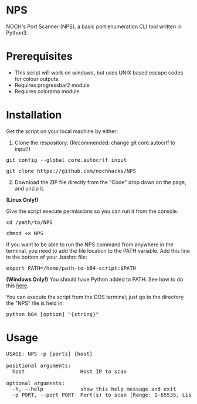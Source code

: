 # NPS
NOCH's Port Scanner (NPS), a basic port enumeration CLI tool written in Python3.

# Prerequisites
* This script will work on windows, but uses UNIX based escape codes for colour outputs.
* Requires progressbar2 module
* Requires colorama module

# Installation
Get the script on your local machine by either:

1) Clone the respository:
(Recommended: change git core.autocrlf to input!)
<pre>git config --global core.autocrlf input</pre>
<pre>git clone https://github.com/nochhacks/NPS</pre>

2) Download the ZIP file directly from the "Code" drop down on the page, and unzip it.


<b>(Linux Only!)</b>

Give the script execute permissions so you can run it from the console.
<pre>cd /path/to/NPS</pre>
<pre>chmod +x NPS</pre>

If you want to be able to run the NPS command from anywhere in the terminal, you need to add the file location to the PATH variable. Add this line to the bottom of your .bashrc file:
<pre>export PATH=/home/path-to-b64-script:$PATH</pre>

<b>(Windows Only!)</b>
You should have Python added to PATH. 
See how to do this <a href="https://datatofish.com/add-python-to-windows-path/">here</a>.

You can execute the script from the DOS terminal; just go to the directory the "NPS" file is held in:
<pre>python b64 [option] "{string}" </pre>

# Usage

<pre>
USAGE: NPS -p [ports] {host}

positional arguments:
  host                  Host IP to scan

optional arguments:
  -h, --help            show this help message and exit
  -p PORT, --port PORT  Port(s) to scan [Range: 1-65535, List: 1,2,3, Single: 80] (-p- For entire port range)
</pre>

